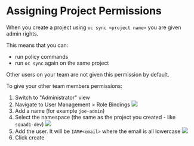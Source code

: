 # Assigning Project Permissions

When you create a project using `oc sync <project name>` you are given admin rights.

This means that you can:

- run policy commands
- run `oc sync` again on the same project

Other users on your team are not given this permission by default.

To give your other team members permissions:

1. Switch to "Administrator" view
1. Navigate to User Management > Role Bindings
   ![](./img/role-bindings.png)
1. Add a name (for example `joe-admin`)
1. Select the namespace (the same as the project you created - like `squad1-dev`)
   ![](./img/form.png)
1. Add the user. It will be `IAM#<email>` where the email is all lowercase
   ![](./img/subject.png)
1. Click create
